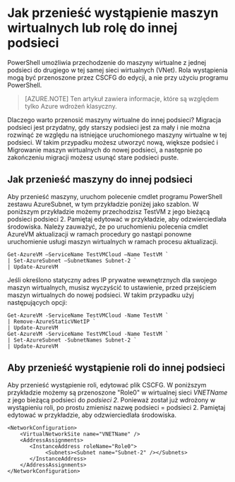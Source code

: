 <properties 
   pageTitle="Jak przenieść wystąpienie maszyn wirtualnych lub rolę do innej podsieci"
   description="Dowiedz się, jak przenieść maszyny wirtualne i wystąpienia roli innej podsieci"
   services="virtual-network"
   documentationCenter="na"
   authors="jimdial"
   manager="carmonm"
   editor="tysonn" />
<tags 
   ms.service="virtual-network"
   ms.devlang="na"
   ms.topic="article"
   ms.tgt_pltfrm="na"
   ms.workload="infrastructure-services"
   ms.date="03/22/2016"
   ms.author="jdial" />

# <a name="how-to-move-a-vm-or-role-instance-to-a-different-subnet"></a>Jak przenieść wystąpienie maszyn wirtualnych lub rolę do innej podsieci

PowerShell umożliwia przechodzenie do maszyny wirtualne z jednej podsieci do drugiego w tej samej sieci wirtualnych (VNet). Rola wystąpienia mogą być przenoszone przez CSCFG do edycji, a nie przy użyciu programu PowerShell.

>[AZURE.NOTE] Ten artykuł zawiera informacje, które są względem tylko Azure wdrożeń klasyczny.

Dlaczego warto przenosić maszyny wirtualne do innej podsieci? Migracja podsieci jest przydatny, gdy starszy podsieci jest za mały i nie można rozwinąć ze względu na istniejące uruchomionego maszyny wirtualne w tej podsieci. W takim przypadku możesz utworzyć nową, większe podsieć i Migrowanie maszyn wirtualnych do nowej podsieci, a następnie po zakończeniu migracji możesz usunąć stare podsieci puste.

## <a name="how-to-move-a-vm-to-another-subnet"></a>Jak przenieść maszyny do innej podsieci

Aby przenieść maszyny, uruchom polecenie cmdlet programu PowerShell zestawu AzureSubnet, w tym przykładzie poniżej jako szablon. W poniższym przykładzie możemy przechodzisz TestVM z jego bieżącą podsieci podsieci 2. Pamiętaj edytować w przykładzie, aby odzwierciedlała środowiska. Należy zauważyć, że po uruchomieniu polecenia cmdlet AzureVM aktualizacji w ramach procedury go nastąpi ponowne uruchomienie usługi maszyn wirtualnych w ramach procesu aktualizacji.

    Get-AzureVM –ServiceName TestVMCloud –Name TestVM `
  	| Set-AzureSubnet –SubnetNames Subnet-2 `
  	| Update-AzureVM

Jeśli określono statyczny adres IP prywatne wewnętrznych dla swojego maszyn wirtualnych, musisz wyczyścić to ustawienie, przed przejściem maszyn wirtualnych do nowej podsieci. W takim przypadku użyj następujących opcji:

    Get-AzureVM -ServiceName TestVMCloud -Name TestVM `
  	| Remove-AzureStaticVNetIP `
  	| Update-AzureVM
    Get-AzureVM -ServiceName TestVMCloud -Name TestVM `
  	| Set-AzureSubnet -SubnetNames Subnet-2 `
  	| Update-AzureVM

## <a name="to-move-a-role-instance-to-another-subnet"></a>Aby przenieść wystąpienie roli do innej podsieci

Aby przenieść wystąpienie roli, edytować plik CSCFG. W poniższym przykładzie możemy są przenoszone "Role0" w wirtualnej sieci *VNETName* z jego bieżącą podsieci do *podsieci 2*. Ponieważ został już wdrożony w wystąpieniu roli, po prostu zmienisz nazwę podsieci = podsieci 2. Pamiętaj edytować w przykładzie, aby odzwierciedlała środowiska.

    <NetworkConfiguration>
        <VirtualNetworkSite name="VNETName" />
        <AddressAssignments>
           <InstanceAddress roleName="Role0">
                <Subnets><Subnet name="Subnet-2" /></Subnets>
           </InstanceAddress>
        </AddressAssignments>
    </NetworkConfiguration> 
